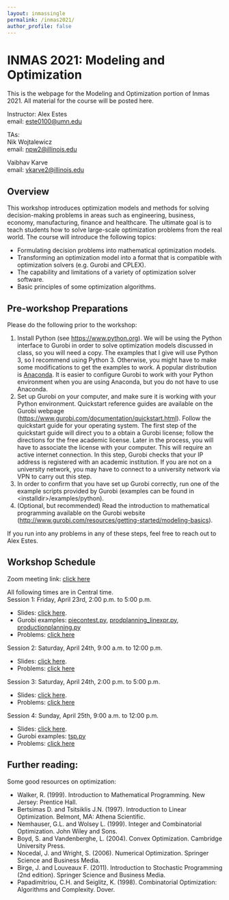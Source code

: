 ```yaml
---
layout: inmassingle
permalink: /inmas2021/
author_profile: false
---
```

# INMAS 2021: Modeling and Optimization
This is the webpage for the Modeling and Optimization portion of Inmas 2021. All material for the course will be posted here. 

Instructor: Alex Estes  
email: <este0100@umn.edu>

TAs:  
Nik Wojtalewicz  
email: <npw2@illinois.edu>  

Vaibhav Karve  
email: <vkarve2@illinois.edu>  

## Overview
This workshop introduces optimization models and methods for solving decision-making problems in areas such as engineering, business, economy, manufacturing, finance and healthcare. The ultimate goal is to teach students how to solve large-scale optimization problems from the real world. The course will introduce the following topics: 
- Formulating decision problems into mathematical optimization models.
- Transforming an optimization model into a format that is compatible with optimization solvers (e.g. Gurobi and CPLEX).
- The capability and limitations of a variety of optimization solver software.
- Basic principles of some optimization algorithms.

## Pre-workshop Preparations
Please do the following prior to the workshop:
1. Install Python (see <https://www.python.org>). We will be using the Python interface to Gurobi in order to solve optimization models discussed in class, so you will need a copy. The examples that I give will use Python 3, so I recommend using Python 3. Otherwise, you might have to make some modifications to get the examples to work. A popular distribution is [Anaconda](https://anaconda.com/products/individual). It is easier to configure Gurobi to work with your Python environment when you are using Anaconda, but you do not have to use Anaconda.
2. Set up Gurobi on your computer, and make sure it is working with your Python environment. Quickstart reference guides are available on the Gurobi webpage (<https://www.gurobi.com/documentation/quickstart.html>). Follow the quickstart guide for your operating system. The first step of the quickstart guide will direct you to a obtain a Gurobi license; follow the directions for the free academic license. Later in the process, you will have to associate the license with your computer. This will require an active internet connection. In this step, Gurobi checks that your IP address is registered with an academic institution. If you are not on a university network, you may have to connect to a university network via VPN to carry out this step.
3. In order to confirm that you have set up Gurobi correctly, run one of the example scripts provided by Gurobi (examples can be found in \<installdir\>/examples/python).
4. (Optional, but recommended) Read the introduction to mathematical programming available on the Gurobi website (<http://www.gurobi.com/resources/getting-started/modeling-basics>).

If you run into any problems in any of these steps, feel free to reach out to Alex Estes.

## Workshop Schedule
Zoom meeting link: [click here](https://umn.zoom.us/j/99870639723?pwd=VUdncldwQ2dDL2hBUm5Ja2M2RzVEZz09)

All following times are in Central time.  
Session 1: Friday, April 23rd, 2:00 p.m. to 5:00 p.m.
- Slides: [click here](/files/inmas_2021_mo_day1.pdf).  
- Gurobi examples: [piecontest.py](/files/piecontest.py), [prodplanning_linexpr.py](/files/prodplanning_linexpr.py), [productionplanning.py](productionplanning.py)
- Problems: [click here](/files/inmas_session1_hw.pdf)

Session 2: Saturday, April 24th, 9:00 a.m. to 12:00 p.m.
- Slides: [click here](/files/inmas_2021_mo_day2.pdf).  
- Problems: [click here](/files/inmas_session2_hw.pdf)

Session 3: Saturday, April 24th, 2:00 p.m. to 5:00 p.m.
- Slides: [click here](/files/inmas_2021_mo_day3.pdf).  
- Problems: [click here](/files/inmas_session3_hw.pdf)

Session 4: Sunday, April 25th, 9:00 a.m. to 12:00 p.m.
- Slides: [click here](/files/inmas_2021_mo_day4.pdf). 
- Gurobi examples: [tsp.py](tsp.py)
- Problems: [click here](/files/inmas_session4_hw.pdf)

## Further reading:
Some good resources on optimization:
- Walker, R. (1999). Introduction to Mathematical Programming. New Jersey: Prentice Hall. 
- Bertsimas D. and Tsitsiklis J.N. (1997). Introduction to Linear Optimization. Belmont, MA: Athena Scientific.
- Nemhauser, G.L. and Wolsey L. (1999). Integer and Combinatorial Optimization. John Wiley and Sons.
- Boyd, S. and Vandenberghe, L. (2004). Convex Optimization. Cambridge University Press.
- Nocedal, J. and Wright, S. (2006). Numerical Optimization. Springer Science and Business Media.
- Birge, J. and Louveaux F. (2011). Introduction to Stochastic Programming (2nd edition). Springer Science and Business Media.
- Papadimitriou, C.H. and Seiglitz, K. (1998). Combinatorial Optimization: Algorithms and Complexity. Dover. 